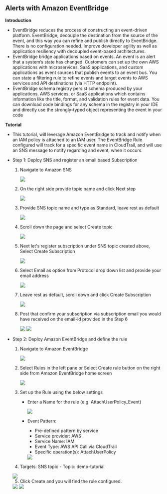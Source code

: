 ## Alerts with Amazon EventBridge

**Introduction**
- EventBridge reduces the process of constructing an event-driven platform. EventBridge, decouple the destination from the source of the event, and this way you can refine and publish directly to EventBridge. There is no configuration needed. Improve developer agility as well as application resiliency with decoupled event-based architectures.
- EventBridge bridge applications based on events. An event is an alert that a system’s state has changed. Customers can set up the own AWS applications with microservices, SaaS applications, and custom applications as event sources that publish events to an event bus. You can state a filtering rule to refine events and target events to AWS services and API destinations (via HTTP endpoint). 
- EventBridge schema registry persist schema produced by your applications, AWS services, or SaaS applications which contains information like the title, format, and validation rules for event data. You can download code bindings for any schema in the registry in your IDE and directly use the strongly-typed object representing the event in your code

**Tutorial**
- This tutorial, will leverage Amazon EventBridge to track and notify when an IAM policy is attached to an IAM user. The EventBridge Rule configured will track for a specific event name in CloudTrail, and will use an SNS message to notify regarding and event, when it occurs.

- Step 1: Deploy SNS and register an email based Subscription 

    1. Navigate to Amazon SNS  

       <img src="images/image1.png" class="inline"/>

    2. On the right side provide topic name and click Next step

       <img src="images/image2.png" class="inline"/>

    3. Provide SNS topic name and type as Standard, leave rest as default

        <img src="images/image3.png" class="inline"/>

    4. Scroll down the page and select Create topic

        <img src="images/image4.png" class="inline"/>

    5. Next let's register subscription under SNS topic created above, Select Create Subscription

        <img src="images/image5.png" class="inline"/>

    6. Select Email as option from Protocol drop down list and provide your email address 

         <img src="images/image6.png" class="inline"/>

    7. Leave rest as default, scroll down and click Create Subscription

         <img src="images/image7.png" class="inline"/>

    8. Post that confirm your subscription via subscription email you would have received on the email-id provided in the Step 6

        <img src="images/image8.png" class="inline"/>

        <img src="images/image9.png" class="inline"/>


- Step 2: Deploy Amazon EventBridge and define the rule

    1. Navigate to Amazon EventBridge  

       <img src="images/image10.png" class="inline"/>

    2. Select Rules in the left pane or Select Create rule button on the right side from Amazon EventBridge home screen

       <img src="images/image11.png" class="inline"/>

    3. Set up the Rule using the below settings
        - Enter a Name for the rule (e.g. AttachUserPolicy_Event)

            <img src="images/image12.png" class="inline"/>

        - Event Pattern:
            - Pre-defined pattern by service
            - Service provider: AWS
            - Service Name: IAM
            - Event Type: AWS API Call via CloudTrail
            - Specific operation(s): AttachUserPolicy

            <img src="images/image13.png" class="inline"/>

    4. Targets: SNS topic - Topic: demo-tutorial

     <img src="images/image14.png" class="inline"/>

    5. Click Create and you will find the rule configured.

     <img src="images/image15.png" class="inline"/>

     <img src="images/image16.png" class="inline"/>

